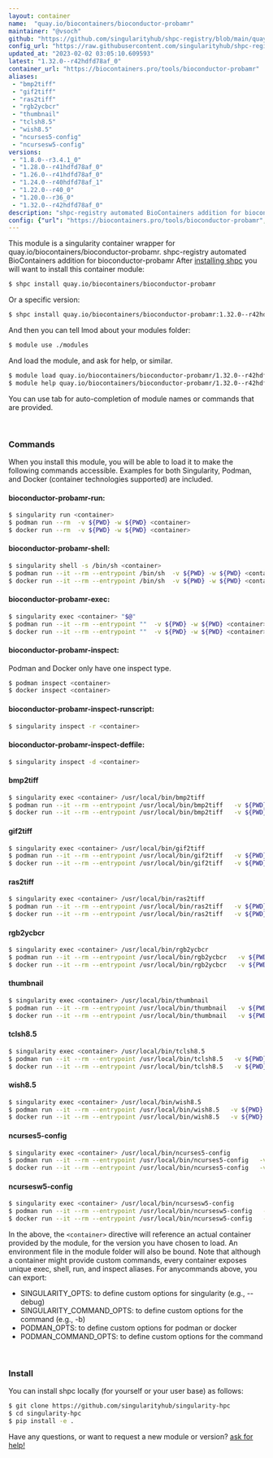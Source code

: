 ```yaml
---
layout: container
name:  "quay.io/biocontainers/bioconductor-probamr"
maintainer: "@vsoch"
github: "https://github.com/singularityhub/shpc-registry/blob/main/quay.io/biocontainers/bioconductor-probamr/container.yaml"
config_url: "https://raw.githubusercontent.com/singularityhub/shpc-registry/main/quay.io/biocontainers/bioconductor-probamr/container.yaml"
updated_at: "2023-02-02 03:05:10.609593"
latest: "1.32.0--r42hdfd78af_0"
container_url: "https://biocontainers.pro/tools/bioconductor-probamr"
aliases:
 - "bmp2tiff"
 - "gif2tiff"
 - "ras2tiff"
 - "rgb2ycbcr"
 - "thumbnail"
 - "tclsh8.5"
 - "wish8.5"
 - "ncurses5-config"
 - "ncursesw5-config"
versions:
 - "1.8.0--r3.4.1_0"
 - "1.28.0--r41hdfd78af_0"
 - "1.26.0--r41hdfd78af_0"
 - "1.24.0--r40hdfd78af_1"
 - "1.22.0--r40_0"
 - "1.20.0--r36_0"
 - "1.32.0--r42hdfd78af_0"
description: "shpc-registry automated BioContainers addition for bioconductor-probamr"
config: {"url": "https://biocontainers.pro/tools/bioconductor-probamr", "maintainer": "@vsoch", "description": "shpc-registry automated BioContainers addition for bioconductor-probamr", "latest": {"1.32.0--r42hdfd78af_0": "sha256:945c624f3690c305d0d10c7e14940874327595563df688bc5aab1ed9412103a2"}, "tags": {"1.8.0--r3.4.1_0": "sha256:e3ac265afe0d3654124bd524712787150bde4eb561efedd7f6fcc41adf396d74", "1.28.0--r41hdfd78af_0": "sha256:c5db0cca1741a04be0e0821e3b8d414f7b7951d9a9b70239c017857165815303", "1.26.0--r41hdfd78af_0": "sha256:0b9e6bb698f8a6be6f70a40e6ad6e39db2f449c00f298ccfb1abe174cbb52456", "1.24.0--r40hdfd78af_1": "sha256:394365d4390d83fdb1644daa08aa71e3305f7eaf5afc327dbdfa3ae62ff6d5da", "1.22.0--r40_0": "sha256:52834c4eb347bfea13cd306fbe463a60740a7794e0b3ae2af432e9fd3c5fd894", "1.20.0--r36_0": "sha256:9257e96706f73ead255146f6b08795749a8345858e392e76bb17a26e7a427921", "1.32.0--r42hdfd78af_0": "sha256:945c624f3690c305d0d10c7e14940874327595563df688bc5aab1ed9412103a2"}, "docker": "quay.io/biocontainers/bioconductor-probamr", "aliases": {"bmp2tiff": "/usr/local/bin/bmp2tiff", "gif2tiff": "/usr/local/bin/gif2tiff", "ras2tiff": "/usr/local/bin/ras2tiff", "rgb2ycbcr": "/usr/local/bin/rgb2ycbcr", "thumbnail": "/usr/local/bin/thumbnail", "tclsh8.5": "/usr/local/bin/tclsh8.5", "wish8.5": "/usr/local/bin/wish8.5", "ncurses5-config": "/usr/local/bin/ncurses5-config", "ncursesw5-config": "/usr/local/bin/ncursesw5-config"}}
---
```


This module is a singularity container wrapper for quay.io/biocontainers/bioconductor-probamr.
shpc-registry automated BioContainers addition for bioconductor-probamr
After [installing shpc](#install) you will want to install this container module:


```bash
$ shpc install quay.io/biocontainers/bioconductor-probamr
```

Or a specific version:

```bash
$ shpc install quay.io/biocontainers/bioconductor-probamr:1.32.0--r42hdfd78af_0
```

And then you can tell lmod about your modules folder:

```bash
$ module use ./modules
```

And load the module, and ask for help, or similar.

```bash
$ module load quay.io/biocontainers/bioconductor-probamr/1.32.0--r42hdfd78af_0
$ module help quay.io/biocontainers/bioconductor-probamr/1.32.0--r42hdfd78af_0
```

You can use tab for auto-completion of module names or commands that are provided.

<br>

### Commands

When you install this module, you will be able to load it to make the following commands accessible.
Examples for both Singularity, Podman, and Docker (container technologies supported) are included.

#### bioconductor-probamr-run:

```bash
$ singularity run <container>
$ podman run --rm  -v ${PWD} -w ${PWD} <container>
$ docker run --rm  -v ${PWD} -w ${PWD} <container>
```

#### bioconductor-probamr-shell:

```bash
$ singularity shell -s /bin/sh <container>
$ podman run --it --rm --entrypoint /bin/sh  -v ${PWD} -w ${PWD} <container>
$ docker run --it --rm --entrypoint /bin/sh  -v ${PWD} -w ${PWD} <container>
```

#### bioconductor-probamr-exec:

```bash
$ singularity exec <container> "$@"
$ podman run --it --rm --entrypoint ""  -v ${PWD} -w ${PWD} <container> "$@"
$ docker run --it --rm --entrypoint ""  -v ${PWD} -w ${PWD} <container> "$@"
```

#### bioconductor-probamr-inspect:

Podman and Docker only have one inspect type.

```bash
$ podman inspect <container>
$ docker inspect <container>
```

#### bioconductor-probamr-inspect-runscript:

```bash
$ singularity inspect -r <container>
```

#### bioconductor-probamr-inspect-deffile:

```bash
$ singularity inspect -d <container>
```


#### bmp2tiff

```bash
$ singularity exec <container> /usr/local/bin/bmp2tiff
$ podman run --it --rm --entrypoint /usr/local/bin/bmp2tiff   -v ${PWD} -w ${PWD} <container> -c " $@"
$ docker run --it --rm --entrypoint /usr/local/bin/bmp2tiff   -v ${PWD} -w ${PWD} <container> -c " $@"
```


#### gif2tiff

```bash
$ singularity exec <container> /usr/local/bin/gif2tiff
$ podman run --it --rm --entrypoint /usr/local/bin/gif2tiff   -v ${PWD} -w ${PWD} <container> -c " $@"
$ docker run --it --rm --entrypoint /usr/local/bin/gif2tiff   -v ${PWD} -w ${PWD} <container> -c " $@"
```


#### ras2tiff

```bash
$ singularity exec <container> /usr/local/bin/ras2tiff
$ podman run --it --rm --entrypoint /usr/local/bin/ras2tiff   -v ${PWD} -w ${PWD} <container> -c " $@"
$ docker run --it --rm --entrypoint /usr/local/bin/ras2tiff   -v ${PWD} -w ${PWD} <container> -c " $@"
```


#### rgb2ycbcr

```bash
$ singularity exec <container> /usr/local/bin/rgb2ycbcr
$ podman run --it --rm --entrypoint /usr/local/bin/rgb2ycbcr   -v ${PWD} -w ${PWD} <container> -c " $@"
$ docker run --it --rm --entrypoint /usr/local/bin/rgb2ycbcr   -v ${PWD} -w ${PWD} <container> -c " $@"
```


#### thumbnail

```bash
$ singularity exec <container> /usr/local/bin/thumbnail
$ podman run --it --rm --entrypoint /usr/local/bin/thumbnail   -v ${PWD} -w ${PWD} <container> -c " $@"
$ docker run --it --rm --entrypoint /usr/local/bin/thumbnail   -v ${PWD} -w ${PWD} <container> -c " $@"
```


#### tclsh8.5

```bash
$ singularity exec <container> /usr/local/bin/tclsh8.5
$ podman run --it --rm --entrypoint /usr/local/bin/tclsh8.5   -v ${PWD} -w ${PWD} <container> -c " $@"
$ docker run --it --rm --entrypoint /usr/local/bin/tclsh8.5   -v ${PWD} -w ${PWD} <container> -c " $@"
```


#### wish8.5

```bash
$ singularity exec <container> /usr/local/bin/wish8.5
$ podman run --it --rm --entrypoint /usr/local/bin/wish8.5   -v ${PWD} -w ${PWD} <container> -c " $@"
$ docker run --it --rm --entrypoint /usr/local/bin/wish8.5   -v ${PWD} -w ${PWD} <container> -c " $@"
```


#### ncurses5-config

```bash
$ singularity exec <container> /usr/local/bin/ncurses5-config
$ podman run --it --rm --entrypoint /usr/local/bin/ncurses5-config   -v ${PWD} -w ${PWD} <container> -c " $@"
$ docker run --it --rm --entrypoint /usr/local/bin/ncurses5-config   -v ${PWD} -w ${PWD} <container> -c " $@"
```


#### ncursesw5-config

```bash
$ singularity exec <container> /usr/local/bin/ncursesw5-config
$ podman run --it --rm --entrypoint /usr/local/bin/ncursesw5-config   -v ${PWD} -w ${PWD} <container> -c " $@"
$ docker run --it --rm --entrypoint /usr/local/bin/ncursesw5-config   -v ${PWD} -w ${PWD} <container> -c " $@"
```



In the above, the `<container>` directive will reference an actual container provided
by the module, for the version you have chosen to load. An environment file in the
module folder will also be bound. Note that although a container
might provide custom commands, every container exposes unique exec, shell, run, and
inspect aliases. For anycommands above, you can export:

 - SINGULARITY_OPTS: to define custom options for singularity (e.g., --debug)
 - SINGULARITY_COMMAND_OPTS: to define custom options for the command (e.g., -b)
 - PODMAN_OPTS: to define custom options for podman or docker
 - PODMAN_COMMAND_OPTS: to define custom options for the command

<br>

### Install

You can install shpc locally (for yourself or your user base) as follows:

```bash
$ git clone https://github.com/singularityhub/singularity-hpc
$ cd singularity-hpc
$ pip install -e .
```

Have any questions, or want to request a new module or version? [ask for help!](https://github.com/singularityhub/singularity-hpc/issues)